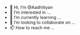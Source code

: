 - 👋 Hi, I’m @Aadhitiyan
- 👀 I’m interested in ...
- 🌱 I’m currently learning ...
- 💞️ I’m looking to collaborate on ...
- 📫 How to reach me ...

<!---
Aadhitiyan/Aadhitiyan is a ✨ special ✨ repository because its `README.md` (this file) appears on your GitHub profile.
You can click the Preview link to take a look at your changes.
--->
